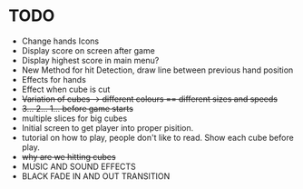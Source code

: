 # TODO

- Change hands Icons
- Display score on screen after game
- Display highest score in main menu?
- New Method for hit Detection, draw line between previous hand position
- Effects for hands
- Effect when cube is cut
- ~~Variation of cubes -> different colours == different sizes and speeds~~
- ~~3... 2... 1... before game starts~~
- multiple slices for big cubes
- Initial screen to get player into proper pisition.
- tutorial on how to play, people don't like to read. Show each cube before play.
- ~~why are we hitting cubes~~
- MUSIC AND SOUND EFFECTS
- BLACK FADE IN AND OUT TRANSITION
